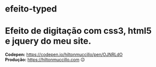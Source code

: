 # efeito-typed
<h1>Efeito de digitação com css3, html5 e jquery do meu site.</h1>

<strong>Codepen:</strong> https://codepen.io/hiltonmuccillo/pen/OJNRLdO <br>
<strong>Produção:</strong> https://hiltonmuccillo.com 😉

